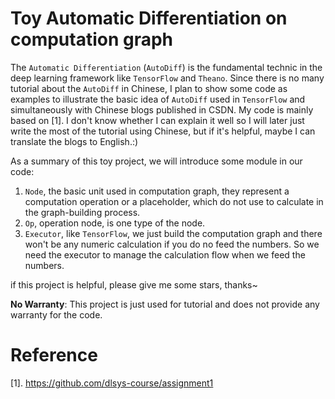 
# Toy Automatic Differentiation on computation graph


The `Automatic Differentiation` (`AutoDiff`) is the fundamental technic in the deep learning framework like `TensorFlow` and `Theano`.  Since there is no many tutorial about the `AutoDiff` in Chinese, I plan to  show some code as examples to illustrate the basic idea of `AutoDiff` used in `TensorFlow` and simultaneously with Chinese blogs published in CSDN. My code is mainly based on [1]. I don't know whether I can explain it well so I will later just write the most of the tutorial using Chinese, but if it's helpful, maybe I can translate the blogs to English.:)

As a summary of this toy project, we will introduce some module in our code:

1. `Node`,  the basic unit used in computation graph, they represent a computation operation or a placeholder, which do not use to calculate in the graph-building process.
2. `Op`, operation node, is one type of the node.
3.  `Executor`,  like `TensorFlow`, we just build the computation graph and there won't be any numeric calculation if you do no feed the numbers. So we need the executor to manage the calculation flow when we feed the numbers.



if this project is helpful, please give me some stars, thanks~

**No Warranty**: This project is just used for tutorial and does not provide any warranty for the code.

# Reference

[1]. https://github.com/dlsys-course/assignment1